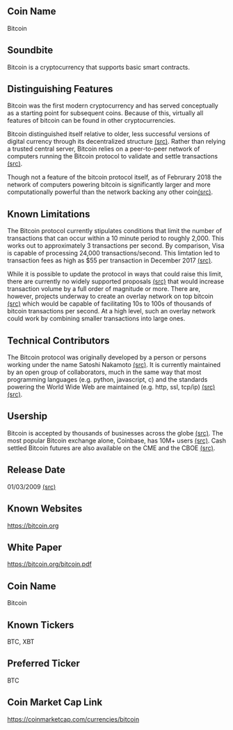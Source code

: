 ## Coin Name

Bitcoin

## Soundbite

Bitcoin is a cryptocurrency that supports basic smart contracts.

## Distinguishing Features

Bitcoin was the first modern cryptocurrency and has served conceptually as a starting point for subsequent coins. Because of this, virtually all features of bitcoin can be found in other cryptocurrencies. 

Bitcoin distinguished itself relative to older, less successful versions of digital currency through its decentralized structure [(src)](https://en.wikipedia.org/wiki/Cryptocurrency). Rather than relying a trusted central server, Bitcoin relies on a peer-to-peer network of computers running the Bitcoin protocol to validate and settle transactions [(src)](https://bitcoin.org/bitcoin.pdf).

Though not a feature of the bitcoin protocol itself, as of Februrary 2018 the network of computers powering bitcoin is significantly larger and more computationally powerful than the network backing any other coin[(src)](https://bitinfocharts.com/comparison/hashrate-btc-eth-xrp-bch-ltc.html).

## Known Limitations

The Bitcoin protocol currently stipulates conditions that limit the number of transactions that can occur within a 10 minute period to roughly 2,000. This works out to approximately 3 transactions per second. By comparison, Visa is capable of processing 24,000 transactions/second. This limtation led to transaction fees as high as $55 per transaction in December 2017 [(src)](https://bitinfocharts.com/comparison/bitcoin-transactionfees.html). 

While it is possible to update the protocol in ways that could raise this limit, there are currently no widely supported proposals [(src)](https://github.com/bitcoin/bips) that would increase transaction volume by a full order of magnitude or more. There are, however, projects underway to create an overlay network on top bitcoin [(src)](http://lightning.network/) which would be capable of facilitating 10s to 100s of thousands of bitcoin transactions per second. At a high level, such an overlay network could work by combining smaller transactions into large ones.


## Technical Contributors

The Bitcoin protocol was originally developed by a person or persons working under the name Satoshi Nakamoto [(src)](https://en.wikipedia.org/wiki/Bitcoin). It is currently maintained by an open group of collaborators, much in the same way that most programming languages (e.g. python, javascript, c) and the standards powering the World Wide Web are maintained (e.g. http, ssl, tcp/ip) [(src)](https://github.com/bitcoin/bips/graphs/contributors) [(src)](https://github.com/bitcoin/bitcoin/graphs/contributors). 

## Usership

Bitcoin is accepted by thousands of businesses across the globe [(src)](https://bitcoin.org/en/spend-bitcoin). The most popular Bitcoin exchange alone, Coinbase, has 10M+ users [(src)](https://www.coinbase.com/about?locale=en-US). Cash settled Bitcoin futures are also available on the CME and the CBOE [(src)](https://www.reuters.com/article/uk-bitcoin-futures-contracts/bitcoin-futures-contracts-at-cme-and-cboe-idUSKBN1E92K9). 

## Release Date

01/03/2009 [(src)](https://blockchain.info/block-height/0)

## Known Websites

https://bitcoin.org

## White Paper

https://bitcoin.org/bitcoin.pdf

## Coin Name

Bitcoin

## Known Tickers

BTC, XBT

## Preferred Ticker

BTC

## Coin Market Cap Link

https://coinmarketcap.com/currencies/bitcoin



